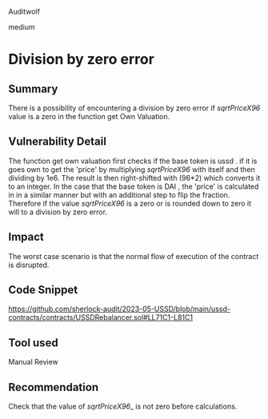 Auditwolf

medium

# Division by zero error

## Summary
There is a possibility of encountering a division by zero error if _sqrtPriceX96_ value is a zero in the function get Own Valuation.
## Vulnerability Detail

The function get own valuation first checks if the base token is ussd . if it is goes own to get the 'price' by multiplying _sqrtPriceX96_ with itself and then dividing by 1e6. The result is then right-shifted with (96*2) which converts it to an integer. In the case that the base token is DAI , the 'price' is calculated in in a similar manner but with an additional step to flip the fraction. Therefore if the value _sqrtPriceX96_ is a zero or is rounded down to zero it will to a division by zero error.

## Impact

The worst case scenario is that the normal flow of execution of the contract is disrupted.

## Code Snippet

https://github.com/sherlock-audit/2023-05-USSD/blob/main/ussd-contracts/contracts/USSDRebalancer.sol#LL71C1-L81C1

## Tool used

Manual Review

## Recommendation
Check that the value of _sqrtPriceX96__ is not zero before calculations.